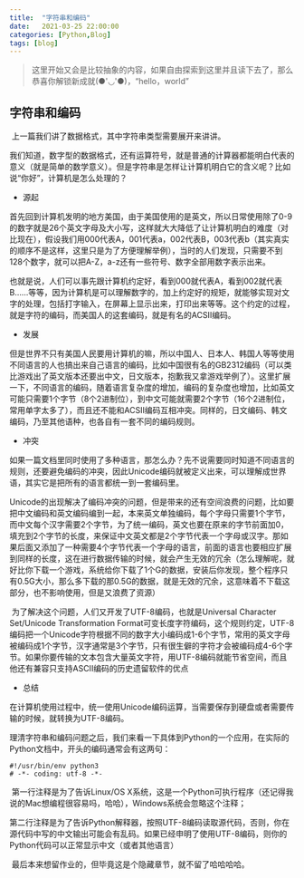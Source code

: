 ```yaml
---
title:  "字符串和编码"
date:   2021-03-25 22:00:00
categories: [Python,Blog]
tags: [blog]
---
```



> 这里开始又会是比较抽象的内容，如果自由探索到这里并且读下去了，那么恭喜你解锁新成就(●'◡'●)，“hello，world”

## 字符串和编码

​        上一篇我们讲了数据格式，其中字符串类型需要展开来讲讲。

​        我们知道，数字型的数据格式，还有运算符号，就是普通的计算器都能明白代表的意义（就是简单的数学意义）。但是字符串是怎样让计算机明白它的含义呢？比如说“你好”，计算机是怎么处理的？

- 源起

​        首先回到计算机发明的地方美国，由于美国使用的是英文，所以日常使用除了0-9的数字就是26个英文字母及大小写，这样就大大降低了让计算机明白的难度（对比现在），假设我们用000代表A，001代表a，002代表B，003代表b（其实真实的顺序不是这样，这里只是为了方便理解举例），当时的人们发现，只需要不到128个数字，就可以把A-Z，a-z还有一些符号、数字全部用数字表示出来。

​        也就是说，人们可以事先跟计算机约定好，看到000就代表A，看到002就代表B……等等，因为计算机是可以理解数字的，加上约定好的规矩，就能够实现对文字的处理，包括打字输入，在屏幕上显示出来，打印出来等等。这个约定的过程，就是字符的编码，而美国人的这套编码，就是有名的ACSII编码。

- 发展

​        但是世界不只有美国人民要用计算机的嘛，所以中国人、日本人、韩国人等等使用不同语言的人也搞出来自己语言的编码，比如中国很有名的GB2312编码（可以类比游戏出了英文版本还要出中文，日文版本，抱歉我又拿游戏举例了）。这里扩展一下，不同语言的编码，随着语言复杂度的增加，编码的复杂度也增加，比如英文可能只需要1个字节（8个2进制位），到中文可能就需要2个字节（16个2进制位，常用单字太多了），而且还不能和ACSII编码互相冲突。同样的，日文编码、韩文编码，乃至其他语种，也各自有一套不同的编码规则。

- 冲突

​        如果一篇文档里同时使用了多种语言，那怎么办？先不说需要同时知道不同语言的规则，还要避免编码的冲突，因此Unicode编码就被定义出来，可以理解成世界语，其实它是把所有的语言都统一到一套编码里。

​        Unicode的出现解决了编码冲突的问题，但是带来的还有空间浪费的问题，比如要把中文编码和英文编码编到一起，本来英文单独编码，每个字母只需要1个字节，而中文每个汉字需要2个字节，为了统一编码，英文也要在原来的字节前面加0，填充到2个字节的长度，来保证中文英文都是2个字节代表一个字母或汉字。那如果后面又添加了一种需要4个字节代表一个字母的语言，前面的语言也要相应扩展到同样的长度，这在进行数据传输的时候，就会产生无效的冗余（怎么理解呢，就好比你下载一个游戏，系统给你下载了1个G的数据，安装后你发现，整个程序只有0.5G大小，那么多下载的那0.5G的数据，就是无效的冗余，这意味着不下载这部分，也不影响使用，但是又浪费了资源）

​        为了解决这个问题，人们又开发了UTF-8编码，也就是Universal Character Set/Unicode Transformation Format可变长度字符编码，这个规则约定，UTF-8编码把一个Unicode字符根据不同的数字大小编码成1-6个字节，常用的英文字母被编码成1个字节，汉字通常是3个字节，只有很生僻的字符才会被编码成4-6个字节。如果你要传输的文本包含大量英文字符，用UTF-8编码就能节省空间，而且他还有兼容只支持ASCII编码的历史遗留软件的优点

- 总结

​        在计算机使用过程中，统一使用Unicode编码运算，当需要保存到硬盘或者需要传输的时候，就转换为UTF-8编码。

​        理清字符串和编码问题之后，我们来看一下具体到Python的一个应用，在实际的Python文档中，开头的编码通常会有这两句：

```
#!/usr/bin/env python3
# -*- coding: utf-8 -*-
```

​        第一行注释是为了告诉Linux/OS X系统，这是一个Python可执行程序（还记得我说的Mac想编程很容易吗，哈哈），Windows系统会忽略这个注释；

​        第二行注释是为了告诉Python解释器，按照UTF-8编码读取源代码，否则，你在源代码中写的中文输出可能会有乱码。如果已经申明了使用UTF-8编码，则你的Python代码可以正常显示中文（或者其他语言）

​        最后本来想留作业的，但毕竟这是个隐藏章节，就不留了哈哈哈哈。

